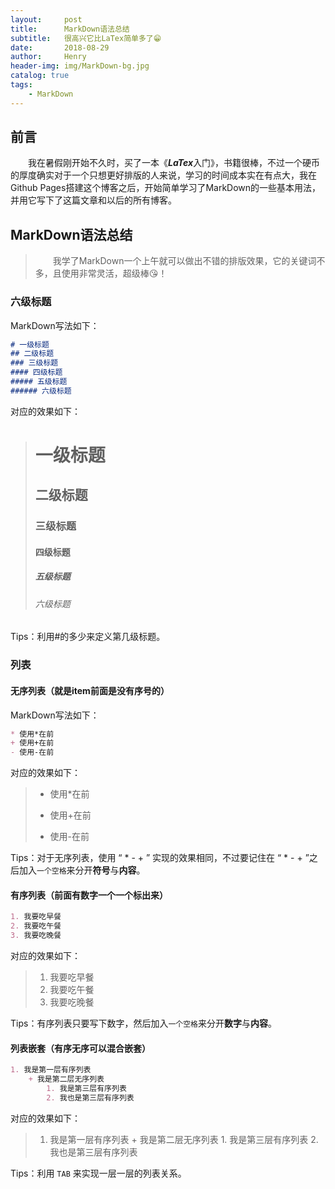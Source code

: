 ```yaml
---
layout:     post
title:      MarkDown语法总结
subtitle:   很高兴它比LaTex简单多了😁
date:       2018-08-29
author:     Henry
header-img: img/MarkDown-bg.jpg
catalog: true
tags:
    - MarkDown
---
```


## 前言

&emsp;&emsp;我在暑假刚开始不久时，买了一本《***LaTex***入门》，书籍很棒，不过一个硬币的厚度确实对于一个只想更好排版的人来说，学习的时间成本实在有点大，我在Github Pages搭建这个博客之后，开始简单学习了MarkDown的一些基本用法，并用它写下了这篇文章和以后的所有博客。

## MarkDown语法总结

>&emsp;&emsp;我学了MarkDown一个上午就可以做出不错的排版效果，它的关键词不多，且使用非常灵活，超级棒😘！

### 六级标题

MarkDown写法如下：

```markdown
# 一级标题
## 二级标题
### 三级标题
#### 四级标题
##### 五级标题
###### 六级标题
```

对应的效果如下：

># 一级标题
>## 二级标题
>### 三级标题
>#### 四级标题
>##### 五级标题
>###### 六级标题

Tips：利用#的多少来定义第几级标题。

### 列表

#### 无序列表（就是item前面是没有序号的）

MarkDown写法如下：

```markdown
* 使用*在前
+ 使用+在前
- 使用-在前
```

对应的效果如下：
>* 使用*在前
>+ 使用+在前
>- 使用-在前

Tips：对于无序列表，使用 “ * - + ” 实现的效果相同，不过要记住在 “ * - + ”之后加入`一个空格`来分开**符号**与**内容**。

#### 有序列表（前面有数字一个一个标出来）

```markdown
1. 我要吃早餐
2. 我要吃午餐
3. 我要吃晚餐
```

对应的效果如下：
>1. 我要吃早餐
>2. 我要吃午餐
>3. 我要吃晚餐

Tips：有序列表只要写下数字，然后加入`一个空格`来分开**数字**与**内容**。

#### 列表嵌套（有序无序可以混合嵌套）

```markdown
1. 我是第一层有序列表
	+ 我是第二层无序列表
		1. 我是第三层有序列表
		2. 我也是第三层有序列表
```

对应的效果如下：
>1. 我是第一层有序列表
    + 我是第二层无序列表
        1. 我是第三层有序列表
        2. 我也是第三层有序列表

Tips：利用 `TAB` 来实现一层一层的列表关系。

